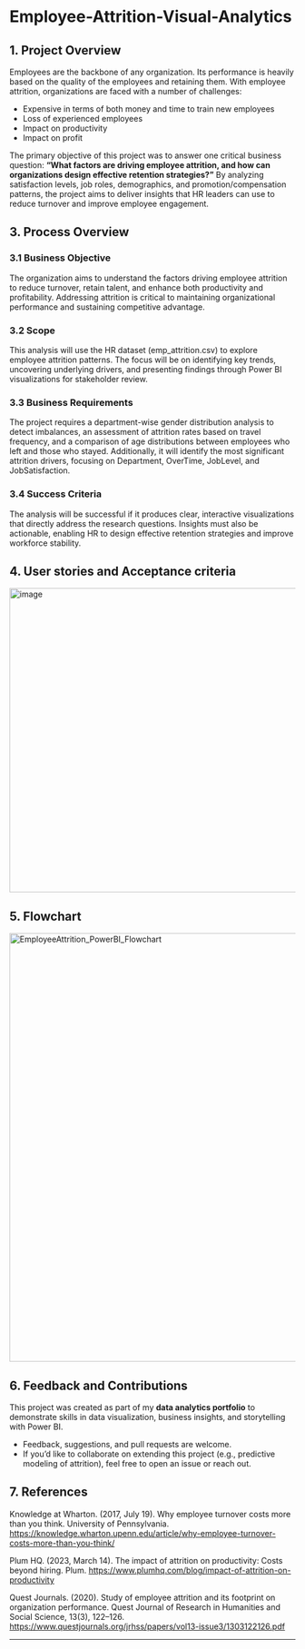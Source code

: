 # Employee-Attrition-Visual-Analytics

## 1. Project Overview  
Employees are the backbone of any organization. Its performance is heavily based on the quality of the employees and retaining them. With employee attrition, organizations are faced with a number of challenges:

- Expensive in terms of both money and time to train new employees
- Loss of experienced employees
- Impact on productivity
- Impact on profit
 
The primary objective of this project was to answer one critical business question: **“What factors are driving employee attrition, and how can organizations design effective retention strategies?”** By analyzing satisfaction levels, job roles, demographics, and promotion/compensation patterns, the project aims to deliver insights that HR leaders can use to reduce turnover and improve employee engagement.  

## 3. Process Overview

### 3.1 Business Objective
The organization aims to understand the factors driving employee attrition to reduce turnover, retain talent, and enhance both productivity and profitability. Addressing attrition is critical to maintaining organizational performance and sustaining competitive advantage.

### 3.2 Scope
This analysis will use the HR dataset (emp_attrition.csv) to explore employee attrition patterns. The focus will be on identifying key trends, uncovering underlying drivers, and presenting findings through Power BI visualizations for stakeholder review.

### 3.3 Business Requirements
The project requires a department-wise gender distribution analysis to detect imbalances, an assessment of attrition rates based on travel frequency, and a comparison of age distributions between employees who left and those who stayed. Additionally, it will identify the most significant attrition drivers, focusing on Department, OverTime, JobLevel, and JobSatisfaction.

### 3.4 Success Criteria
The analysis will be successful if it produces clear, interactive visualizations that directly address the research questions. Insights must also be actionable, enabling HR to design effective retention strategies and improve workforce stability.

## 4. User stories and Acceptance criteria
<img width="1200" height="536" alt="image" src="https://github.com/user-attachments/assets/843433e6-45e8-431a-bf05-b8e1e57a3bd7" />

## 5. Flowchart
<img width="768" height="755" alt="EmployeeAttrition_PowerBI_Flowchart" src="https://github.com/user-attachments/assets/73d7fc5b-cda9-45d4-a355-76ab2c5e7720" />

## 6. Feedback and Contributions  
This project was created as part of my **data analytics portfolio** to demonstrate skills in data visualization, business insights, and storytelling with Power BI.  

- Feedback, suggestions, and pull requests are welcome.  
- If you’d like to collaborate on extending this project (e.g., predictive modeling of attrition), feel free to open an issue or reach out.

## 7. References
Knowledge at Wharton. (2017, July 19). Why employee turnover costs more than you think. University of Pennsylvania. https://knowledge.wharton.upenn.edu/article/why-employee-turnover-costs-more-than-you-think/

Plum HQ. (2023, March 14). The impact of attrition on productivity: Costs beyond hiring. Plum. https://www.plumhq.com/blog/impact-of-attrition-on-productivity

Quest Journals. (2020). Study of employee attrition and its footprint on organization performance. Quest Journal of Research in Humanities and Social Science, 13(3), 122–126. https://www.questjournals.org/jrhss/papers/vol13-issue3/1303122126.pdf

---
